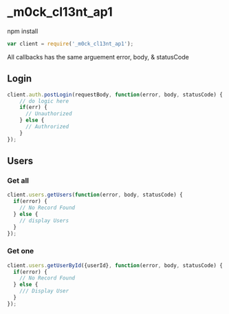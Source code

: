 # _m0ck_cl13nt_ap1
npm install 
```js
var client = require('_m0ck_cl13nt_ap1');
```
All callbacks has the same arguement error, body, & statusCode

## Login

```js
client.auth.postLogin(requestBody, function(error, body, statusCode) {
    // do logic here  
    if(err) {
      // Unauthorized
    } else {
      // Authrorized
    }
});
```

## Users
### Get all
```js
client.users.getUsers(function(error, body, statusCode) {
  if(error) {
    // No Record Found
  } else {
    // display Users
  }
});
```
### Get one
```js
client.users.getUserById({userId}, function(error, body, statusCode) {
  if(error) {
    // No Record Found
  } else {
    /// Display User
  }
});
```
